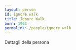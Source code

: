 ```yaml
---
layout: person
id: ignore.walk
title: Ignore Walk
born: 1963
permalink: /people/ignore.walk
---
```


Dettagli della persona 